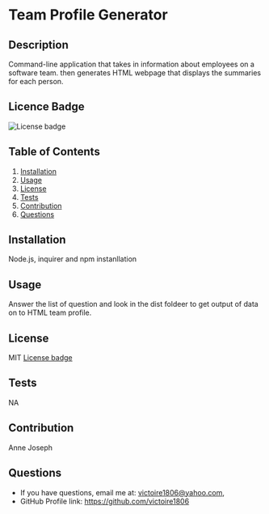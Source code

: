 # Team Profile Generator

  ## Description
  Command-line application that takes in information about employees on a software team. then generates HTML webpage that displays the summaries for each person.
  ## Licence Badge
  ![License badge](https://img.shields.io/badge/License-MIT-green)
  
  ## Table of Contents
  1. [Installation](#installation)
  2. [Usage](#usage)
  3. [License](#license)
  4. [Tests](#testing)
  5. [Contribution](#contribution)
  6. [Questions](#questions)
  ## Installation
  Node.js, inquirer and npm instanllation
  ## Usage
  Answer the list of question and look in the dist foldeer to get output of data on to HTML team profile.
  ## License
  MIT
  [License badge](https://img.shields.io/badge/License-MIT-green)
 
  ## Tests
  NA
  ## Contribution
  Anne Joseph
  
  ## Questions
  * If you have questions, email me at: victoire1806@yahoo.com,
  * GitHub Profile link: https://github.com/victoire1806
  

